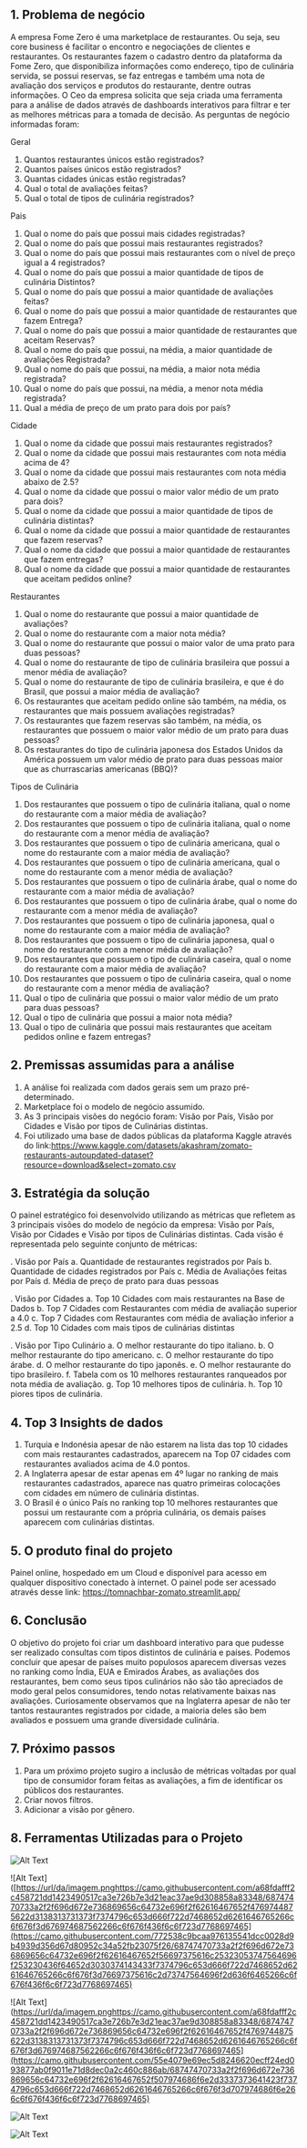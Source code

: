 ## 1. Problema de negócio

A empresa Fome Zero é uma marketplace de restaurantes. Ou seja, seu core business é facilitar o encontro e negociações de clientes e restaurantes. Os restaurantes fazem o cadastro dentro da plataforma da Fome Zero, que disponibiliza informações como endereço, tipo de culinária servida, se possui reservas, se faz entregas e também uma nota de avaliação dos serviços e produtos do restaurante, dentre outras informações.
O Ceo da empresa solicita que seja criada uma ferramenta para a análise de dados através de dashboards interativos para filtrar e ter as melhores métricas para a tomada de decisão. As perguntas de negócio informadas foram:

Geral
1. Quantos restaurantes únicos estão registrados?
2. Quantos países únicos estão registrados?
3. Quantas cidades únicas estão registradas?
4. Qual o total de avaliações feitas?
5. Qual o total de tipos de culinária registrados?

Pais
1. Qual o nome do país que possui mais cidades registradas?
2. Qual o nome do país que possui mais restaurantes registrados?
3. Qual o nome do país que possui mais restaurantes com o nível de preço igual a 4
registrados?
4. Qual o nome do país que possui a maior quantidade de tipos de culinária
Distintos?
5. Qual o nome do país que possui a maior quantidade de avaliações feitas?
6. Qual o nome do país que possui a maior quantidade de restaurantes que fazem
Entrega?
7. Qual o nome do país que possui a maior quantidade de restaurantes que aceitam
Reservas?
8. Qual o nome do país que possui, na média, a maior quantidade de avaliações
Registrada?
9. Qual o nome do país que possui, na média, a maior nota média registrada?
10. Qual o nome do país que possui, na média, a menor nota média registrada?
11. Qual a média de preço de um prato para dois por país?


Cidade
1. Qual o nome da cidade que possui mais restaurantes registrados?
2. Qual o nome da cidade que possui mais restaurantes com nota média acima de
4?
3. Qual o nome da cidade que possui mais restaurantes com nota média abaixo de
2.5?
4. Qual o nome da cidade que possui o maior valor médio de um prato para dois?
5. Qual o nome da cidade que possui a maior quantidade de tipos de culinária
distintas?
6. Qual o nome da cidade que possui a maior quantidade de restaurantes que fazem
reservas?
7. Qual o nome da cidade que possui a maior quantidade de restaurantes que fazem
entregas?
8. Qual o nome da cidade que possui a maior quantidade de restaurantes que
aceitam pedidos online?

Restaurantes
1. Qual o nome do restaurante que possui a maior quantidade de avaliações?
2. Qual o nome do restaurante com a maior nota média?
3. Qual o nome do restaurante que possui o maior valor de uma prato para duas pessoas?
4. Qual o nome do restaurante de tipo de culinária brasileira que possui a menor média de avaliação?
5. Qual o nome do restaurante de tipo de culinária brasileira, e que é do Brasil, que possui a maior média de avaliação?
6. Os restaurantes que aceitam pedido online são também, na média, os
restaurantes que mais possuem avaliações registradas?
7. Os restaurantes que fazem reservas são também, na média, os restaurantes que possuem o maior valor médio de um prato para duas pessoas?
8. Os restaurantes do tipo de culinária japonesa dos Estados Unidos da América possuem um valor médio de prato para duas pessoas maior que as churrascarias americanas (BBQ)?


Tipos de Culinária
1. Dos restaurantes que possuem o tipo de culinária italiana, qual o nome do restaurante com a maior média de avaliação?
2. Dos restaurantes que possuem o tipo de culinária italiana, qual o nome do restaurante com a menor média de avaliação?
3. Dos restaurantes que possuem o tipo de culinária americana, qual o nome do restaurante com a maior média de avaliação?
4. Dos restaurantes que possuem o tipo de culinária americana, qual o nome do restaurante com a menor média de avaliação?
5. Dos restaurantes que possuem o tipo de culinária árabe, qual o nome do restaurante com a maior média de avaliação?
6. Dos restaurantes que possuem o tipo de culinária árabe, qual o nome do restaurante com a menor média de avaliação?
7. Dos restaurantes que possuem o tipo de culinária japonesa, qual o nome do restaurante com a maior média de avaliação?
8. Dos restaurantes que possuem o tipo de culinária japonesa, qual o nome do restaurante com a menor média de avaliação?
9. Dos restaurantes que possuem o tipo de culinária caseira, qual o nome do restaurante com a maior média de avaliação?
10. Dos restaurantes que possuem o tipo de culinária caseira, qual o nome do restaurante com a menor média de avaliação?
11. Qual o tipo de culinária que possui o maior valor médio de um prato para duas pessoas?
12. Qual o tipo de culinária que possui a maior nota média?
13. Qual o tipo de culinária que possui mais restaurantes que aceitam pedidos online e fazem entregas?

## 2. Premissas assumidas para a análise
1. A análise foi realizada com dados gerais sem um prazo pré-determinado.
2. Marketplace foi o modelo de negócio assumido.
3. As 3 principais visões do negócio foram: Visão por País, Visão por Cidades e Visão por tipos de Culinárias distintas.
4. Foi utilizado uma base de dados públicas da plataforma Kaggle através do link:https://www.kaggle.com/datasets/akashram/zomato-restaurants-autoupdated-dataset?resource=download&select=zomato.csv


## 3. Estratégia da solução
O painel estratégico foi desenvolvido utilizando as métricas que refletem as 3 principais visões do modelo de negócio da empresa:
Visão por País, Visão por Cidades e Visão por tipos de Culinárias distintas. Cada visão é representada pelo seguinte conjunto de métricas:

. Visão por País
a. Quantidade de restaurantes registrados por País
b. Quantidade de cidades registrados por País
c. Média de Avaliações feitas por País
d. Média de preço de prato para duas pessoas

. Visão por Cidades
a. Top 10 Cidades com mais restaurantes na Base de Dados
b. Top 7 Cidades com Restaurantes com média de avaliação superior a 4.0
c. Top 7 Cidades com Restaurantes com média de avaliação inferior a 2.5
d. Top 10 Cidades com mais tipos de culinárias distintas

. Visão por Tipo Culinário
a. O melhor restaurante do tipo italiano.
b. O melhor restaurante do tipo americano.
c. O melhor restaurante do tipo árabe.
d. O melhor restaurante do tipo japonês.
e. O melhor restaurante do tipo brasileiro.
f. Tabela com os 10 melhores restaurantes ranqueados por nota média de avaliação.
g. Top 10 melhores tipos de culinária.
h. Top 10 piores tipos de culinária.

## 4. Top 3 Insights de dados
1. Turquia e Indonésia apesar de não estarem na lista das top 10 cidades com mais restaurantes cadastrados, aparecem na Top 07 cidades com restaurantes avaliados acima de 4.0 pontos.
2. A Inglaterra apesar de estar apenas em 4º lugar no ranking de mais restaurantes cadastrados, aparece nas quatro primeiras colocações com cidades em número de culinária distintas.
3. O Brasil é o único País no ranking top 10 melhores restaurantes que possui um restaurante com a própria culinária, os demais países aparecem com culinárias distintas.

## 5. O produto final do projeto
Painel online, hospedado em um Cloud e disponível para acesso em qualquer dispositivo conectado à internet.
O painel pode ser acessado através desse link: https://tomnachbar-zomato.streamlit.app/

## 6. Conclusão
O objetivo do projeto foi criar um dashboard interativo para que pudesse ser realizado consultas com tipos distintos de culinária e países.
Podemos concluir que apesar de países muito populosos aparecem diversas vezes no ranking como Índia, EUA e Emirados Árabes, as avaliações dos restaurantes, bem como seus tipos culinários não são tão apreciados de modo geral pelos consumidores, tendo notas relativamente baixas nas avaliações. Curiosamente observamos que na Inglaterra apesar de não ter tantos restaurantes registrados por cidade, a maioria deles são bem avaliados e possuem uma grande diversidade culinária.

## 7. Próximo passos

1. Para um próximo projeto sugiro a inclusão de métricas voltadas por qual tipo de consumidor foram feitas as avaliações, a fim de identificar os públicos dos restaurantes.
2. Criar novos filtros.
3. Adicionar a visão por gênero.

## 8. Ferramentas Utilizadas para o Projeto

![Alt Text]([https://url/da/imagem.png](https://camo.githubusercontent.com/a68fdafff2c458721dd1423490517ca3e726b7e3d21eac37ae9d308858a83348/68747470733a2f2f696d672e736869656c64732e696f2f62616467652f4769744875622d3138313731373f7374796c653d666f722d7468652d6261646765266c6f676f3d676974687562266c6f676f436f6c6f723d7768697465)https://camo.githubusercontent.com/a68fdafff2c458721dd1423490517ca3e726b7e3d21eac37ae9d308858a83348/68747470733a2f2f696d672e736869656c64732e696f2f62616467652f4769744875622d3138313731373f7374796c653d666f722d7468652d6261646765266c6f676f3d676974687562266c6f676f436f6c6f723d7768697465)

![Alt Text]([[https://url/da/imagem.png](https://camo.githubusercontent.com/a68fdafff2c458721dd1423490517ca3e726b7e3d21eac37ae9d308858a83348/68747470733a2f2f696d672e736869656c64732e696f2f62616467652f4769744875622d3138313731373f7374796c653d666f722d7468652d6261646765266c6f676f3d676974687562266c6f676f436f6c6f723d7768697465)https://camo.githubusercontent.com/a68fdafff2c458721dd1423490517ca3e726b7e3d21eac37ae9d308858a83348/68747470733a2f2f696d672e736869656c64732e696f2f62616467652f4769744875622d3138313731373f7374796c653d666f722d7468652d6261646765266c6f676f3d676974687562266c6f676f436f6c6f723d7768697465](https://camo.githubusercontent.com/772538c9bcaa976135541dcc0028d9b4939d356d67d80952c34a52fb23075f26/68747470733a2f2f696d672e736869656c64732e696f2f62616467652f56697375616c25323053747564696f253230436f64652d3030374143433f7374796c653d666f722d7468652d6261646765266c6f676f3d76697375616c2d73747564696f2d636f6465266c6f676f436f6c6f723d7768697465)

![Alt Text]([https://url/da/imagem.png](https://camo.githubusercontent.com/a68fdafff2c458721dd1423490517ca3e726b7e3d21eac37ae9d308858a83348/68747470733a2f2f696d672e736869656c64732e696f2f62616467652f4769744875622d3138313731373f7374796c653d666f722d7468652d6261646765266c6f676f3d676974687562266c6f676f436f6c6f723d7768697465)https://camo.githubusercontent.com/a68fdafff2c458721dd1423490517ca3e726b7e3d21eac37ae9d308858a83348/68747470733a2f2f696d672e736869656c64732e696f2f62616467652f4769744875622d3138313731373f7374796c653d666f722d7468652d6261646765266c6f676f3d676974687562266c6f676f436f6c6f723d7768697465](https://camo.githubusercontent.com/55e4079e69ec5d8246620ecff24ed093877ab0f9011e71d8dec0a2c460c886ab/68747470733a2f2f696d672e736869656c64732e696f2f62616467652f507974686f6e2d3337373641423f7374796c653d666f722d7468652d6261646765266c6f676f3d707974686f6e266c6f676f436f6c6f723d7768697465)

![Alt Text]([[https://url/da/imagem.png](https://camo.githubusercontent.com/a68fdafff2c458721dd1423490517ca3e726b7e3d21eac37ae9d308858a83348/68747470733a2f2f696d672e736869656c64732e696f2f62616467652f4769744875622d3138313731373f7374796c653d666f722d7468652d6261646765266c6f676f3d676974687562266c6f676f436f6c6f723d7768697465)https://camo.githubusercontent.com/a68fdafff2c458721dd1423490517ca3e726b7e3d21eac37ae9d308858a83348/68747470733a2f2f696d672e736869656c64732e696f2f62616467652f4769744875622d3138313731373f7374796c653d666f722d7468652d6261646765266c6f676f3d676974687562266c6f676f436f6c6f723d7768697465](https://camo.githubusercontent.com/a38f77f5b33450d816dc95e4ac3f2fd9aad080d2bb6b4c54c85a79fcf3b8f8f8/68747470733a2f2f696d672e736869656c64732e696f2f62616467652f50616e6461732d3135303435383f7374796c653d666f722d7468652d6261646765266c6f676f3d70616e646173266c6f676f436f6c6f723d7768697465)https://camo.githubusercontent.com/a38f77f5b33450d816dc95e4ac3f2fd9aad080d2bb6b4c54c85a79fcf3b8f8f8/68747470733a2f2f696d672e736869656c64732e696f2f62616467652f50616e6461732d3135303435383f7374796c653d666f722d7468652d6261646765266c6f676f3d70616e646173266c6f676f436f6c6f723d7768697465)

![Alt Text]([[[https://url/da/imagem.png](https://camo.githubusercontent.com/a68fdafff2c458721dd1423490517ca3e726b7e3d21eac37ae9d308858a83348/68747470733a2f2f696d672e736869656c64732e696f2f62616467652f4769744875622d3138313731373f7374796c653d666f722d7468652d6261646765266c6f676f3d676974687562266c6f676f436f6c6f723d7768697465)https://camo.githubusercontent.com/a68fdafff2c458721dd1423490517ca3e726b7e3d21eac37ae9d308858a83348/68747470733a2f2f696d672e736869656c64732e696f2f62616467652f4769744875622d3138313731373f7374796c653d666f722d7468652d6261646765266c6f676f3d676974687562266c6f676f436f6c6f723d7768697465](https://camo.githubusercontent.com/121d8055ce25931b33557341b1397ec6721dca05b7f07978cbf3c9b9f4509b13/68747470733a2f2f696d672e736869656c64732e696f2f62616467652f53747265616d6c69742d4646344234423f7374796c653d666f722d7468652d6261646765266c6f676f3d73747265616d6c6974266c6f676f436f6c6f723d7768697465)https://camo.githubusercontent.com/121d8055ce25931b33557341b1397ec6721dca05b7f07978cbf3c9b9f4509b13/68747470733a2f2f696d672e736869656c64732e696f2f62616467652f53747265616d6c69742d4646344234423f7374796c653d666f722d7468652d6261646765266c6f676f3d73747265616d6c6974266c6f676f436f6c6f723d7768697465])


